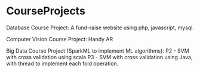 # CourseProjects
Database Course Project: 
    A fund-raise website using php, javascript, mysql.


Computer Vision Course Project: 
    Handy AR


Big Data Course Project (SparkML to implement ML algorithms):
    P2 - SVM with cross validation using scala
    P3 - SVM with cross validation using Java, with thread to implement each fold operation.

